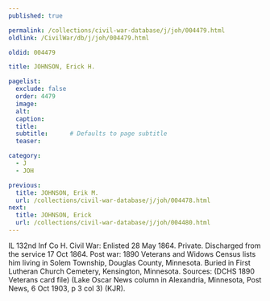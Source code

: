 ```yaml
---
published: true

permalink: /collections/civil-war-database/j/joh/004479.html
oldlink: /CivilWar/db/j/joh/004479.html

oldid: 004479

title: JOHNSON, Erick H.

pagelist:
  exclude: false
  order: 4479
  image: 
  alt:
  caption:
  title:
  subtitle:      # Defaults to page subtitle
  teaser:

category: 
  - J 
  - JOH

previous:
  title: JOHNSON, Erik M.
  url: /collections/civil-war-database/j/joh/004478.html  
next:
  title: JOHNSON, Erick
  url: /collections/civil-war-database/j/joh/004480.html   
---
```

IL 132nd Inf Co H. Civil War: Enlisted 28 May 1864. Private. Discharged from the service 17 Oct 1864. Post war: 1890 Veterans and Widows Census lists him living in Solem Township, Douglas County, Minnesota. Buried in First Lutheran Church Cemetery, Kensington, Minnesota. Sources: (DCHS 1890 Veterans card file) (Lake Oscar News column in Alexandria, Minnesota, Post News, 6 Oct 1903, p 3 col 3) (KJR).